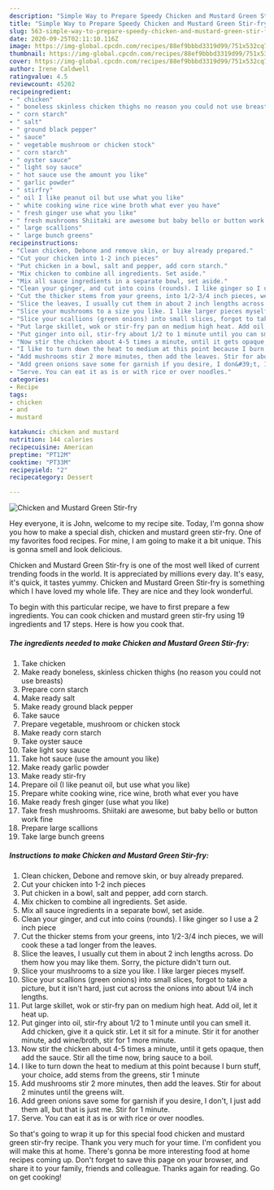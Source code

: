 ```yaml
---
description: "Simple Way to Prepare Speedy Chicken and Mustard Green Stir-fry"
title: "Simple Way to Prepare Speedy Chicken and Mustard Green Stir-fry"
slug: 563-simple-way-to-prepare-speedy-chicken-and-mustard-green-stir-fry
date: 2020-09-25T02:11:10.116Z
image: https://img-global.cpcdn.com/recipes/88ef9bbbd3319d99/751x532cq70/chicken-and-mustard-green-stir-fry-recipe-main-photo.jpg
thumbnail: https://img-global.cpcdn.com/recipes/88ef9bbbd3319d99/751x532cq70/chicken-and-mustard-green-stir-fry-recipe-main-photo.jpg
cover: https://img-global.cpcdn.com/recipes/88ef9bbbd3319d99/751x532cq70/chicken-and-mustard-green-stir-fry-recipe-main-photo.jpg
author: Irene Caldwell
ratingvalue: 4.5
reviewcount: 45202
recipeingredient:
- " chicken"
- " boneless skinless chicken thighs no reason you could not use breasts"
- " corn starch"
- " salt"
- " ground black pepper"
- " sauce"
- " vegetable mushroom or chicken stock"
- " corn starch"
- " oyster sauce"
- " light soy sauce"
- " hot sauce use the amount you like"
- " garlic powder"
- " stirfry"
- " oil I like peanut oil but use what you like"
- " white cooking wine rice wine broth what ever you have"
- " fresh ginger use what you like"
- " fresh mushrooms Shiitaki are awesome but baby bello or button work fine"
- " large scallions"
- " large bunch greens"
recipeinstructions:
- "Clean chicken, Debone and remove skin, or buy already prepared."
- "Cut your chicken into 1-2 inch pieces"
- "Put chicken in a bowl, salt and pepper, add corn starch."
- "Mix chicken to combine all ingredients. Set aside."
- "Mix all sauce ingredients in a separate bowl, set aside."
- "Clean your ginger, and cut into coins (rounds). I like ginger so I use a 2 inch piece"
- "Cut the thicker stems from your greens, into 1/2-3/4 inch pieces, we will cook these a tad longer from the leaves."
- "Slice the leaves, I usually cut them in about 2 inch lengths across. Do them how you may like them. Sorry, the picture didn&#39;t turn out."
- "Slice your mushrooms to a size you like. I like larger pieces myself."
- "Slice your scallions (green onions) into small slices, forgot to take a picture, but it isn&#39;t hard, just cut across the onions into about 1/4 inch lengths."
- "Put large skillet, wok or stir-fry pan on medium high heat. Add oil, let it heat up."
- "Put ginger into oil, stir-fry about 1/2 to 1 minute until you can smell it. Add chicken, give it a quick stir. Let it sit for a minute. Stir it for another minute, add wine/broth, stir for 1 more minute."
- "Now stir the chicken about 4-5 times a minute, until it gets opaque, then add the sauce. Stir all the time now, bring sauce to a boil."
- "I like to turn down the heat to medium at this point because I burn stuff, your choice, add stems from the greens, stir 1 minute"
- "Add mushrooms stir 2 more minutes, then add the leaves. Stir for about 2 minutes until the greens wilt."
- "Add green onions save some for garnish if you desire, I don&#39;t, I just add them all, but that is just me. Stir for 1 minute."
- "Serve. You can eat it as is or with rice or over noodles."
categories:
- Recipe
tags:
- chicken
- and
- mustard

katakunci: chicken and mustard 
nutrition: 144 calories
recipecuisine: American
preptime: "PT12M"
cooktime: "PT33M"
recipeyield: "2"
recipecategory: Dessert

---
```



![Chicken and Mustard Green Stir-fry](https://img-global.cpcdn.com/recipes/88ef9bbbd3319d99/751x532cq70/chicken-and-mustard-green-stir-fry-recipe-main-photo.jpg)

Hey everyone, it is John, welcome to my recipe site. Today, I'm gonna show you how to make a special dish, chicken and mustard green stir-fry. One of my favorites food recipes. For mine, I am going to make it a bit unique. This is gonna smell and look delicious.



Chicken and Mustard Green Stir-fry is one of the most well liked of current trending foods in the world. It is appreciated by millions every day. It's easy, it's quick, it tastes yummy. Chicken and Mustard Green Stir-fry is something which I have loved my whole life. They are nice and they look wonderful.


To begin with this particular recipe, we have to first prepare a few ingredients. You can cook chicken and mustard green stir-fry using 19 ingredients and 17 steps. Here is how you cook that.

<!--inarticleads1-->

##### The ingredients needed to make Chicken and Mustard Green Stir-fry:

1. Take  chicken
1. Make ready  boneless, skinless chicken thighs (no reason you could not use breasts)
1. Prepare  corn starch
1. Make ready  salt
1. Make ready  ground black pepper
1. Take  sauce
1. Prepare  vegetable, mushroom or chicken stock
1. Make ready  corn starch
1. Take  oyster sauce
1. Take  light soy sauce
1. Take  hot sauce (use the amount you like)
1. Make ready  garlic powder
1. Make ready  stir-fry
1. Prepare  oil (I like peanut oil, but use what you like)
1. Prepare  white cooking wine, rice wine, broth what ever you have
1. Make ready  fresh ginger (use what you like)
1. Take  fresh mushrooms. Shiitaki are awesome, but baby bello or button work fine
1. Prepare  large scallions
1. Take  large bunch greens




<!--inarticleads2-->

##### Instructions to make Chicken and Mustard Green Stir-fry:

1. Clean chicken, Debone and remove skin, or buy already prepared.
1. Cut your chicken into 1-2 inch pieces
1. Put chicken in a bowl, salt and pepper, add corn starch.
1. Mix chicken to combine all ingredients. Set aside.
1. Mix all sauce ingredients in a separate bowl, set aside.
1. Clean your ginger, and cut into coins (rounds). I like ginger so I use a 2 inch piece
1. Cut the thicker stems from your greens, into 1/2-3/4 inch pieces, we will cook these a tad longer from the leaves.
1. Slice the leaves, I usually cut them in about 2 inch lengths across. Do them how you may like them. Sorry, the picture didn&#39;t turn out.
1. Slice your mushrooms to a size you like. I like larger pieces myself.
1. Slice your scallions (green onions) into small slices, forgot to take a picture, but it isn&#39;t hard, just cut across the onions into about 1/4 inch lengths.
1. Put large skillet, wok or stir-fry pan on medium high heat. Add oil, let it heat up.
1. Put ginger into oil, stir-fry about 1/2 to 1 minute until you can smell it. Add chicken, give it a quick stir. Let it sit for a minute. Stir it for another minute, add wine/broth, stir for 1 more minute.
1. Now stir the chicken about 4-5 times a minute, until it gets opaque, then add the sauce. Stir all the time now, bring sauce to a boil.
1. I like to turn down the heat to medium at this point because I burn stuff, your choice, add stems from the greens, stir 1 minute
1. Add mushrooms stir 2 more minutes, then add the leaves. Stir for about 2 minutes until the greens wilt.
1. Add green onions save some for garnish if you desire, I don&#39;t, I just add them all, but that is just me. Stir for 1 minute.
1. Serve. You can eat it as is or with rice or over noodles.




So that's going to wrap it up for this special food chicken and mustard green stir-fry recipe. Thank you very much for your time. I'm confident you will make this at home. There's gonna be more interesting food at home recipes coming up. Don't forget to save this page on your browser, and share it to your family, friends and colleague. Thanks again for reading. Go on get cooking!
